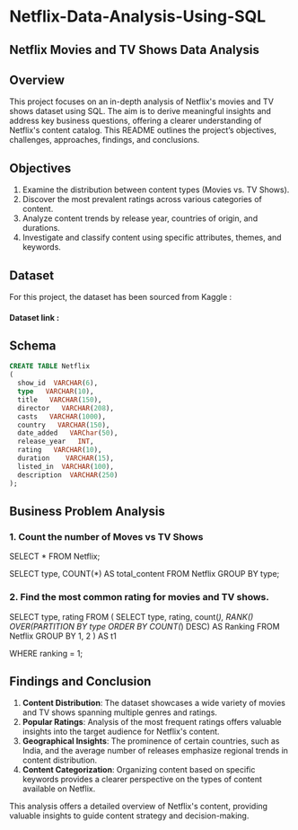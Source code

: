 # Netflix-Data-Analysis-Using-SQL

## Netflix Movies and TV Shows Data Analysis     


## Overview  

This project focuses on an in-depth analysis of Netflix's movies and TV shows dataset using SQL. The aim is to derive meaningful insights and address key business questions, offering a clearer understanding of Netflix's content catalog. This README outlines the project’s objectives, challenges, approaches, findings, and conclusions.



## Objectives 

1. Examine the distribution between content types (Movies vs. TV Shows).  
2. Discover the most prevalent ratings across various categories of content.  
3. Analyze content trends by release year, countries of origin, and durations.  
4. Investigate and classify content using specific attributes, themes, and keywords.



## Dataset

 For this project, the dataset has been sourced from Kaggle :
 ####  Dataset link :

 

## Schema 

```sql 
CREATE TABLE Netflix
(
  show_id  VARCHAR(6),
  type   VARCHAR(10),
  title   VARCHAR(150),
  director   VARCHAR(208),
  casts   VARCHAR(1000),
  country   VARCHAR(150),
  date_added   VARChar(50),
  release_year   INT,
  rating   VARCHAR(10),
  duration    VARCHAR(15),
  listed_in  VARCHAR(100),
  description  VARCHAR(250)
);
```


## Business Problem Analysis

### 1. Count the number of Moves vs TV Shows

SELECT * FROM Netflix;

SELECT 
    type,
	COUNT(*)  AS total_content
FROM Netflix
GROUP BY type;


### 2. Find the most common rating  for  movies and TV shows.

SELECT
     type,
	 rating
FROM 
(
   SELECT 
       type,
	   rating,
	   count(*),
	   RANK() OVER(PARTITION BY type ORDER BY COUNT(*) DESC)  AS Ranking
   FROM Netflix
   GROUP BY 1, 2
) AS t1

WHERE 
      ranking = 1;


## Findings and Conclusion  

1. **Content Distribution**: The dataset showcases a wide variety of movies and TV shows spanning multiple genres and ratings.  
2. **Popular Ratings**: Analysis of the most frequent ratings offers valuable insights into the target audience for Netflix's content.  
3. **Geographical Insights**: The prominence of certain countries, such as India, and the average number of releases emphasize regional trends in content distribution.  
4. **Content Categorization**: Organizing content based on specific keywords provides a clearer perspective on the types of content available on Netflix.
   
This analysis offers a detailed overview of Netflix's content, providing valuable insights to guide content strategy and decision-making.



